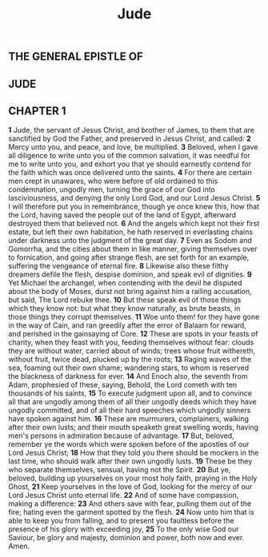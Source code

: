 ﻿---
title: Jude
weight: 26
---

## THE GENERAL EPISTLE OF
## JUDE


## CHAPTER 1
**1** Jude, the servant of Jesus Christ, and brother of James, to them that are sanctified by God the Father, and preserved in Jesus Christ, and called:
**2** Mercy unto you, and peace, and love, be multiplied.
**3** Beloved, when I gave all diligence to write unto you of the common salvation, it was needful for me to write unto you, and exhort you that ye should earnestly contend for the faith which was once delivered unto the saints.
**4** For there are certain men crept in unawares, who were before of old ordained to this condemnation, ungodly men, turning the grace of our God into lasciviousness, and denying the only Lord God, and our Lord Jesus Christ.
**5** I will therefore put you in remembrance, though ye once knew this, how that the Lord, having saved the people out of the land of Egypt, afterward destroyed them that believed not.
**6** And the angels which kept not their first estate, but left their own habitation, he hath reserved in everlasting chains under darkness unto the judgment of the great day.
**7** Even as Sodom and Gomorrha, and the cities about them in like manner, giving themselves over to fornication, and going after strange flesh, are set forth for an example, suffering the vengeance of eternal fire.
**8** Likewise also these filthy dreamers defile the flesh, despise dominion, and speak evil of dignities.
**9** Yet Michael the archangel, when contending with the devil he disputed about the body of Moses, durst not bring against him a railing accusation, but said, The Lord rebuke thee.
**10** But these speak evil of those things which they know not: but what they know naturally, as brute beasts, in those things they corrupt themselves.
**11** Woe unto them! for they have gone in the way of Cain, and ran greedily after the error of Balaam for reward, and perished in the gainsaying of Core.
**12** These are spots in your feasts of charity, when they feast with you, feeding themselves without fear: clouds they are without water, carried about of winds; trees whose fruit withereth, without fruit, twice dead, plucked up by the roots;
**13** Raging waves of the sea, foaming out their own shame; wandering stars, to whom is reserved the blackness of darkness for ever.
**14** And Enoch also, the seventh from Adam, prophesied of these, saying, Behold, the Lord cometh with ten thousands of his saints,
**15** To execute judgment upon all, and to convince all that are ungodly among them of all their ungodly deeds which they have ungodly committed, and of all their hard speeches which ungodly sinners have spoken against him.
**16** These are murmurers, complainers, walking after their own lusts; and their mouth speaketh great swelling words, having men's persons in admiration because of advantage.
**17** But, beloved, remember ye the words which were spoken before of the apostles of our Lord Jesus Christ;
**18** How that they told you there should be mockers in the last time, who should walk after their own ungodly lusts.
**19** These be they who separate themselves, sensual, having not the Spirit.
**20** But ye, beloved, building up yourselves on your most holy faith, praying in the Holy Ghost,
**21** Keep yourselves in the love of God, looking for the mercy of our Lord Jesus Christ unto eternal life.
**22** And of some have compassion, making a difference:
**23** And others save with fear, pulling them out of the fire; hating even the garment spotted by the flesh.
**24** Now unto him that is able to keep you from falling, and to present you faultless before the presence of his glory with exceeding joy,
**25** To the only wise God our Saviour, be glory and majesty, dominion and power, both now and ever. Amen.





